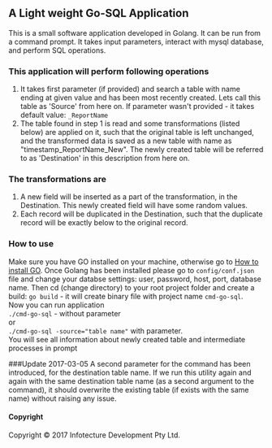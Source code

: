 ## A Light weight Go-SQL Application
This is a small software application developed in Golang. It can be run from a command prompt. It takes input parameters, interact with mysql database, and perform SQL operations.

### This application will perform following operations
1. It takes first parameter (if provided) and search a table with name ending at given value and has been most recently created. Lets call this table as 'Source' from here on. If parameter wasn't provided - it takes default value: `_ReportName`
2. The table found in step 1 is read and some transformations (listed below) are applied on it, such that the original table is left unchanged, and the transformed data is saved as a new table with name as "timestamp_ReportName_New". The newly created table will be referred to as 'Destination' in this description from here on.

### The transformations are
1. A new field will be inserted as a part of the transformation, in the Destination. This newly created field will have some random values.
2. Each record will be duplicated in the Destination, such that the duplicate record will be exactly below to the original record.

### How to use
Make sure you have GO installed on your machine, otherwise go to [How to install GO](https://golang.org/doc/install). Once Golang has been installed please go to `config/conf.json` file and change your databse settings: user, password, host, port, database name. Then cd (change directory) to your root project folder and create a build: `go build` - it will create binary file with project name `cmd-go-sql`.<br>
Now you can run application<br>
`./cmd-go-sql` - without parameter<br>
or<br>
`./cmd-go-sql -source="table name"` with parameter.<br>
You will see all information about newly created table and intermediate processes in prompt

###Update 2017-03-05
A second parameter for the command has been introduced, for the destination table name. If we run this utility again and again with the same destination table name (as a second argument to the command), it should overwrite the existing table (if exists with the same name) without raising any issue.

#### Copyright
Copyright © 2017 Infotecture Development Pty Ltd.
